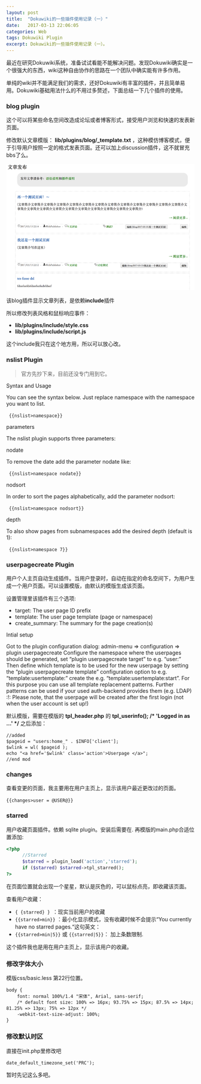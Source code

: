 ```yaml
---
layout: post
title:  "Dokuwiki的一些插件使用记录（一）"
date:   2017-03-13 22:06:05
categories: Web
tags: Dokuwiki Plugin
excerpt: Dokuwiki的一些插件使用记录（一）。
---
```


最近在研究Dokuwiki系统，准备试试看能不能解决问题。发现Dokuwiki确实是一个很强大的东西，wiki这种自由协作的思路在一个团队中确实能有许多作用。

单纯的wiki并不能满足我们的需求，还好Dokuwiki有丰富的插件，并且简单易用。Dokuwiki基础用法什么的不用过多赘述，下面总结一下几个插件的使用。


### blog plugin

这个可以将某些命名空间改造成论坛或者博客形式，接受用户浏览和快速的发表新页面。

修改默认文章模版： **lib/plugins/blog/_template.txt** ，这种模仿博客模式，便于引导用户按照一定的格式发表页面。还可以加上discussion插件，这不就冒充bbs了么。

![](/images/posts/Snip20170313_3.png)

该blog插件显示文章列表，是依赖**include**插件

所以修改列表风格和鼠标响应事件：

  * **lib/plugins/include/style.css**
  * **lib/plugins/include/script.js**

这个include我只在这个地方用，所以可以放心改。

### nslist Plugin

>官方先抄下来，目前还没专门用到它。

Syntax and Usage

You can see the syntax below. Just replace namespace with the namespace you want to list.

<code> {{nslist>namespace}} </code>

parameters

The nslist plugin supports three parameters:

nodate

To remove the date add the parameter nodate like:

<code> {{nslist>namespace nodate}} </code>

nodsort

In order to sort the pages alphabetically, add the parameter nodsort:

<code> {{nslist>namespace nodsort}} </code>

depth

To also show pages from subnamespaces add the desired depth (default is 1):

<code> {{nslist>namespace 7}} </code>




### userpagecreate Plugin

用户个人主页自动生成插件。当用户登录时，自动在指定的命名空间下，为用户生成一个用户页面。可以设置模版，由默认的模版生成该页面。

设置管理里该插件有三个选项:

  * target: The user page ID prefix
  * template: The user page template (page or namespace)
  * create_summary: The summary for the page creation(s)

Intial setup

Got to the plugin configuration dialog: admin-menu ⇒ configuration ⇒ plugin userpagecreate
Configure the namespace where the userpages should be generated, set “plugin userpagecreate target” to e.g. “user:”
Then define which template is to be used for the new userpage by setting the “plugin userpagecreate template” configuration option to e.g. “template:usertemplate:”
create the e.g. “template:usertemplate:start”. For this purpose you can use all template replacement patterns.
Further patterns can be used if your used auth-backend provides them (e.g. LDAP)
:!: Please note, that the userpage will be created after the first login (not when the user account is set up!)

默认模版，需要在模版的 **tpl_header.php** 的  __tpl_userinfo(); /* 'Logged in as ...' */__ 之后添加：

```
//added
$pageid = "users:home_" . $INFO['client'];
$wlink = wl( $pageid );
echo "<a href='$wlink' class='action'>Userpage </a>";
//end mod
```

### changes

查看变更的页面，我主要用在用户主页上，显示该用户最近更改过的页面。

<code>{{changes>user = @USER@}}</code>

### starred

用户收藏页面插件。依赖 sqlite plugin。安装后需要在. 再模版的main.php合适位置添加:

```php
<?php
      //Starred
      $starred = plugin_load('action','starred');
      if ($starred) $starred->tpl_starred();
?>
```
在页面位置就会出现一个星星，默认是灰色的，可以鼠标点亮，即收藏该页面。

查看用户收藏：

  *  <code>{ {starred} } </code>：现实当前用户的收藏
  *  <code>{\{starred>min}\}</code> ：最小化显示模式，没有收藏时候不会提示“You currently have no starred pages.“这句英文： 
  *  <code>{{starred>min|5}}</code> 或 <code>{{starred|5}}</code>： 加上条数限制.

这个插件我也是用在用户主页上，显示该用户的收藏。

### 修改字体大小
模版css/basic.less  第22行位置。

```
body {
    font: normal 100%/1.4 "宋体", Arial, sans-serif;
    /* default font size: 100% => 16px; 93.75% => 15px; 87.5% => 14px; 81.25% => 13px; 75% => 12px */
    -webkit-text-size-adjust: 100%;
}
```

### 修改默认时区

直接在init.php里修改吧

```
date_default_timezone_set('PRC');
```

暂时先记这么多吧。





